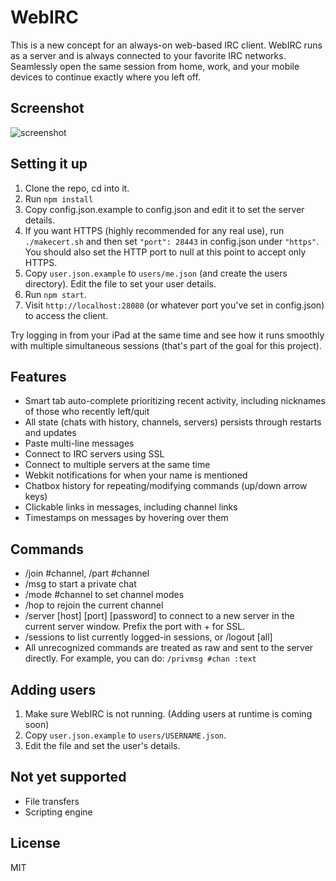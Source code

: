 # WebIRC

This is a new concept for an always-on web-based IRC client. WebIRC runs as a server and is always connected to your favorite IRC networks. Seamlessly open the same session from home, work, and your mobile devices to continue exactly where you left off.

## Screenshot
![screenshot](https://f.cloud.github.com/assets/2124408/2074550/7bb2bcf8-8d7c-11e3-9a03-56133d9379ff.png)


## Setting it up

1. Clone the repo, cd into it.
2. Run `npm install`
3. Copy config.json.example to config.json and edit it to set the server details.
4. If you want HTTPS (highly recommended for any real use), run `./makecert.sh` and then set `"port": 28443` in config.json under `"https"`. You should also set the HTTP port to null at this point to accept only HTTPS.
5. Copy `user.json.example` to `users/me.json` (and create the users directory). Edit the file to set your user details.
6. Run `npm start`.
7. Visit `http://localhost:28080` (or whatever port you've set in config.json) to access the client.

Try logging in from your iPad at the same time and see how it runs smoothly with multiple simultaneous sessions (that's part of the goal for this project).

## Features

* Smart tab auto-complete prioritizing recent activity, including nicknames of those who recently left/quit
* All state (chats with history, channels, servers) persists through restarts and updates
* Paste multi-line messages
* Connect to IRC servers using SSL
* Connect to multiple servers at the same time
* Webkit notifications for when your name is mentioned
* Chatbox history for repeating/modifying commands (up/down arrow keys)
* Clickable links in messages, including channel links
* Timestamps on messages by hovering over them

## Commands

* /join #channel, /part #channel
* /msg <nick> <text> to start a private chat
* /mode #channel <modes> to set channel modes
* /hop to rejoin the current channel
* /server [host] [port] [password] to connect to a new server in the current server window. Prefix the port with + for SSL.
* /sessions to list currently logged-in sessions, or /logout [all]
* All unrecognized commands are treated as raw and sent to the server directly. For example, you can do: `/privmsg #chan :text`

## Adding users

1. Make sure WebIRC is not running. (Adding users at runtime is coming soon)
2. Copy `user.json.example` to `users/USERNAME.json`.
3. Edit the file and set the user's details.

## Not yet supported
* File transfers
* Scripting engine

## License
MIT
